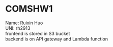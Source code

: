 # COMSHW1
Name: Ruixin Huo  
UNI: rh2913  
frontend is stored in S3 bucket  
backend is on API gateway and Lambda function
